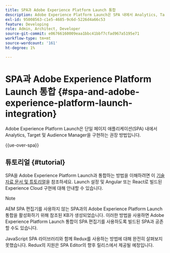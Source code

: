 ```yaml
---
title: SPA과 Adobe Experience Platform Launch 통합
description: Adobe Experience Platform Launch은 SPA 내에서 Analytics, Target 및 Audience Manager을 구현하는 권장 방법입니다.
exl-id: 95008563-c1e5-4685-9c6d-5226d4a66c53
feature: Developing
role: Admin, Architect, Developer
source-git-commit: e06766160009eaa1bbc41bbf7cfad967a5195e71
workflow-type: tm+mt
source-wordcount: '161'
ht-degree: 1%

---
```


# SPA과 Adobe Experience Platform Launch 통합 {#spa-and-adobe-experience-platform-launch-integration}

Adobe Experience Platform Launch은 단일 페이지 애플리케이션(SPA) 내에서 Analytics, Target 및 Audience Manager을 구현하는 권장 방법입니다.

{{ue-over-spa}}

## 튜토리얼 {#tutorial}

SPA을 Adobe Experience Platform Launch과 통합하는 방법을 이해하려면 이 [기술 자료 문서 및 튜토리얼](https://experienceleague.adobe.com/docs/experience-manager-learn/sites/spa-editor/spa-editor-framework-feature-video-use.html?lang=ko)을 참조하세요. Launch 설정 및 Angular 또는 React로 빌드된 Experience Cloud 구현에 대해 안내할 수 있습니다.

>[!NOTE]
>
>AEM SPA 편집기를 사용하지 않는 SPA과의 Adobe Experience Platform Launch 통합을 활성화하기 위해 참조된 KB가 생성되었습니다. 이러한 방법을 사용하면 Adobe Experience Platform Launch 통합이 SPA 편집기를 사용하도록 빌드된 SPA과 공존할 수도 있습니다.
>
>JavaScript SPA 라이브러리와 함께 Redux를 사용하는 방법에 대해 완전히 살펴보지 못했습니다. Redux의 지원은 SPA Editor의 향후 릴리스에서 제공될 예정입니다.
